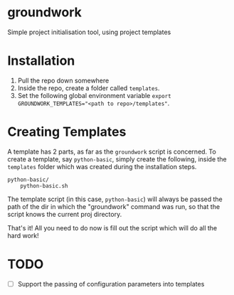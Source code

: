 # groundwork
Simple project initialisation tool, using project templates

# Installation
1. Pull the repo down somewhere
1. Inside the repo, create a folder called `templates`.
1. Set the following global environment variable `export GROUNDWORK_TEMPLATES="<path to repo>/templates"`.

# Creating Templates
A template has 2 parts, as far as the `groundwork` script is concerned. To create a template, say `python-basic`, simply create the following, inside the `templates` folder which was created during the installation steps.

```
python-basic/
    python-basic.sh
```

The template script (in this case, `python-basic`) will always be passed the path of the dir in which the "groundwork" command was run, so that the script knows the current proj directory.

That's it! All you need to do now is fill out the script which will do all the hard work!

# TODO
- [ ] Support the passing of configuration parameters into templates
